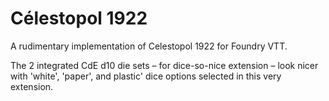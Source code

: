 # Célestopol 1922

A rudimentary implementation of Celestopol 1922 for Foundry VTT.

The 2 integrated CdE d10 die sets – for dice-so-nice extension – look nicer with 'white', 'paper', and plastic' dice options selected in this very extension.